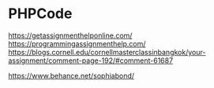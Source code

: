 # PHPCode
https://getassignmenthelponline.com/
https://programmingassignmenthelp.com/
https://blogs.cornell.edu/cornellmasterclassinbangkok/your-assignment/comment-page-192/#comment-61687

https://www.behance.net/sophiabond/
